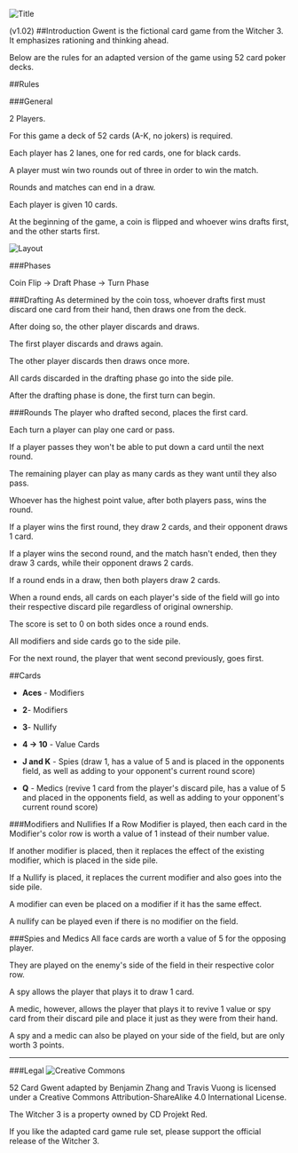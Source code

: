 ![Title](http://i.imgur.com/SMNA2xd.jpg)

(v1.02)
##Introduction
Gwent is the fictional card game from the Witcher 3. It emphasizes rationing and thinking ahead.



Below are the rules for an adapted version of the game using 52 card poker decks.

##Rules

###General

2 Players.

For this game a deck of 52 cards (A-K, no jokers) is required.

Each player has 2 lanes, one for red cards, one for black cards.

A player must win two rounds out of three in order to win the match.

Rounds and matches can end in a draw.

Each player is given 10 cards.

At the beginning of the game, a coin is flipped and whoever wins drafts first, and the other starts first.

![Layout](http://i.imgur.com/JJUynCQ.jpg)

###Phases

Coin Flip -> Draft Phase -> Turn Phase

###Drafting
As determined by the coin toss, whoever drafts first must discard one card from their hand, then draws one from the deck.

After doing so, the other player discards and draws.

The first player discards and draws again.

The other player discards then draws once more.

All cards discarded in the drafting phase go into the side pile.

After the drafting phase is done, the first turn can begin.

###Rounds
The player who drafted second, places the first card.

Each turn a player can play one card or pass.

If a player passes they won't be able to put down a card until the next round.

The remaining player can play as many cards as they want until they also pass.

Whoever has the highest point value, after both players pass, wins the round.

If a player wins the first round, they draw 2 cards, and their opponent draws 1 card.

If a player wins the second round, and the match hasn't ended, then they draw 3 cards, while their opponent draws 2 cards.

If a round ends in a draw, then both players draw 2 cards.

When a round ends, all cards on each player's side of the field will go into their respective discard pile regardless of original ownership.

The score is set to 0 on both sides once a round ends.

All modifiers and side cards go to the side pile.

For the next round, the player that went second previously, goes first.

##Cards
* **Aces** - Modifiers

* **2**- Modifiers

* **3**- Nullify

* **4 -> 10** - Value Cards

* **J and K** - Spies (draw 1, has a value of 5 and is placed in the opponents field, as well as adding to your opponent's current round score)

* **Q** - Medics (revive 1 card from the player's discard pile, has a value of 5 and placed in the opponents field, as well as adding to your opponent's current round score)


###Modifiers and Nullifies
If a Row Modifier is played, then each card in the Modifier's color row is worth a value of 1 instead of their number value.

If another modifier is placed, then it replaces the effect of the existing modifier, which is placed in the side pile.

If a Nullify is placed, it replaces the current modifier and also goes into the side pile.

A modifier can even be placed on a modifier if it has the same effect.

A nullify can be played even if there is no modifier on the field.

###Spies and Medics
All face cards are worth a value of 5 for the opposing player.

They are played on the enemy's side of the field in their respective color row.

A spy allows the player that plays it to draw 1 card.

A medic, however, allows the player that plays it to revive 1 value or spy card from their discard pile and place it just as they were from their hand.

A spy and a medic can also be played on your side of the field, but are only worth 3 points.

_______________________________________________________________________

###Legal
![Creative Commons](https://licensebuttons.net/l/by-sa/4.0/88x31.png)

52 Card Gwent adapted by Benjamin Zhang and Travis Vuong is licensed under a Creative Commons Attribution-ShareAlike 4.0 International License.

The Witcher 3 is a property owned by CD Projekt Red.

If you like the adapted card game rule set, please support the official release of the Witcher 3.
